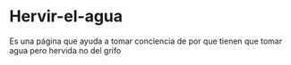 # Hervir-el-agua
Es una página que ayuda a tomar conciencia de por que tienen que tomar agua pero hervida no del grifo
